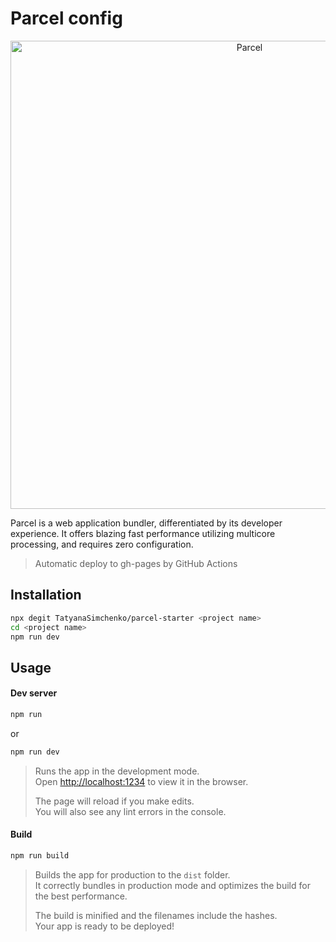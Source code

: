 # Parcel config

<p align="center">
  <a href="https://parceljs.org/" target="_blank">
    <img alt="Parcel" src="https://user-images.githubusercontent.com/19409/31321658-f6aed0f2-ac3d-11e7-8100-1587e676e0ec.png" width="749">
  </a>
</p>

Parcel is a web application bundler, differentiated by its developer experience. It offers blazing fast performance utilizing multicore processing, and requires zero configuration.

> Automatic deploy to gh-pages by GitHub Actions

## Installation

```bash
npx degit TatyanaSimchenko/parcel-starter <project name>
cd <project name>
npm run dev
```

## Usage

#### Dev server

```bash
npm run
```

or

```bash
npm run dev
```

> Runs the app in the development mode.<br />
> Open [http://localhost:1234](http://localhost:1234) to view it in the browser.
>
> The page will reload if you make edits.<br />
> You will also see any lint errors in the console.

#### Build

```bash
npm run build
```

> Builds the app for production to the `dist` folder.<br />
> It correctly bundles in production mode and optimizes the build for the best performance.
>
> The build is minified and the filenames include the hashes.<br />
> Your app is ready to be deployed!
